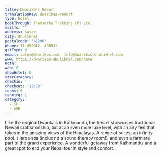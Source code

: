 ```yaml
---
title: Dwarika's Resort
translationKey: dwarikas-resort
type: hotel
bookThrough: Thamserku Trekking (P) Ltd.
mailTo: ''
address: Kavre
city: Dhulikhel
postalcode: '45200'
phone: 11-490612, 490931,
gstType: 0
email: sales@dwarikas.com  info@dwarikas-dhulikhel.com
www: https://dwarikas-dhulikhel.com/home
note: ''
web: 0
showHotel: 0
starCategory: 
checkin: ''
checkout: '12:00'
rooms: 0
ranking: 1
category:
  - SH
  - WEB
---
```





Like the original Dwarika's in Kathmandu, the Resort showcases traditional Newari craftsmanship, but at an even more luxe level, with an airy feel that takes in the amazing views of the Himalayas. A range of suites, an infinity pool, a large spa (including a sound therapy room!), and even a farm are part of the grand experience. A wonderful getaway from Kathmandu, and a great spot to end your Nepal tour in style and comfort.
